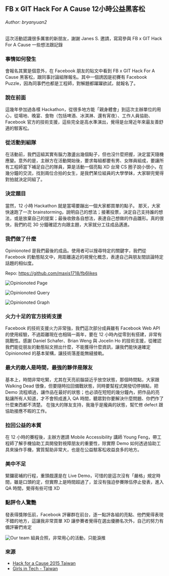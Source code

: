 ## FB x GIT Hack For A Cause 12小時公益黑客松

###### Author: bryanyuan2

這次活動認識很多厲害的新朋友，謝謝 Janes S. 邀請，寫寫參與 FB x GIT Hack For A Cause 一些想法跟記錄

### 事情如何發生
會報名其實是個意外，在 Facebook 朋友的貼文中看到 FB x GIT Hack For A Cause 黑客松，跟同事討論組隊報名。其中一個誘因是初賽有 Facebook Puzzle，因為同事們也都是工程師，對解題都躍躍欲試，就報名了。

### 說在前面
這幾年參加過各樣 Hackathon，從很多地方能「親身體會」到這次主辦單位的用心，從場地、晚宴、食物（包括啤酒、冰淇淋、還有宵夜）、工作人員協助、Facebook 官方的技術支援，這些完全是高水準演出，覺得是台灣近年來最友善舒適的駭客松。

### 從活動到組隊
在活動前，我們這組其實有腦力激盪出幾個點子，但也沒什麼把握，決定當天隨機應變。意外的是，主辦方在活動開始後，要求每組都要有男、女隊員組成，要讓所有工程師當下補足自己的隊員，算是活動一個亮點 XD
台灣 CS 圈子說小很小，在幾分鐘的交流，找到兩位合拍的女生，是我們某位組員的大學學妹，大家聊完覺得對拍就決定同組了。

### 決定題目
當然，12 小時 Hackathon 就是當場要蹦出一個大家都買單的點子。
那天，大家快速跑了一次 brainstorming，說明自己的想法；接著投票，決定自己支持誰的想法，或是放棄自己的提案；最後收斂各自想法，表達自己想做的作品雛形。真的很快，我們約花 30 分鐘確認方向跟主題，大家就分工往成品邁進。

### 我們做了什麼
Opinionoted 是我們最後的成品。使用者可以搜尋特定的關鍵字，我們從 Facebook 的動態貼文中，用距離遠近的視覺化概念，表達自己與朋友間談論特定話題的相似度。


Repo: https://github.com/maxis1718/fb6likes

![Opinionoted Page](https://raw.githubusercontent.com/maxis1718/fb6likes/master/screenshots/opinionoted_1.jpg "Opinionoted Page")

![Opinionoted Query](https://raw.githubusercontent.com/maxis1718/fb6likes/master/screenshots/opinionoted_2.jpg "Opinionoted Query")

![Opinionoted Graph](https://raw.githubusercontent.com/maxis1718/fb6likes/master/screenshots/opinionoted_3.jpg "Opinionoted Graph")


### 火力十足的官方技術支援
Facebook 的技術支援火力非常強，我們這次部分成員雖有 Facebook Web API 的使用經驗，不過距離現在也相隔一兩年，要在 12 小時內從零到有搭建，非常有挑戰性。感謝 Daniel Schafer、Brian Weng 與 Jocelin Ho 的技術支援，從確認我們能從朋友的動態貼文撈出什麼，不能獲得什麼資訊，讓我們能快速確定 Opinionoted 的基本架構，讓技術落差能無縫接軌。

### 最大的敵人是時間，最強的夥伴是隊友
基本上，時間非常吃緊，尤其在天亮前腦袋近乎放空狀態，那個時間點，大家跟 Walking Dead 很像，但要隨時拉回備戰狀態，同時要幫程式開發切停損點，把 Demo 流程順過，讓作品在最好的狀態；也必須在短短的幾分鐘內，把作品的亮點讓所有人知道，才不會照成進入 QA 時間，聽眾對你要解決什麼問題、你們作了什麼東西都不清楚。
在強大的隊友支持，我幾乎是攏員的狀態，幫忙修 defect 跟協助接應不暇的工作。

### 拉回公益的本質
在 12 小時的賽程後，主辦方邀請 Mobile Accessibility 講師 Young Feng，帶工程師了解手機協助工具開發對視障朋友的重要性，除實際 Demo 如何透過協助工具來操作手機，實質幫助非常大，也是在公益駭客松收益良多的地方。

### 美中不足
緊鑼密補的行程，重頭戲還是在 Live Demo，可惜的是這次沒有「嚴格」規定時間，雖是口頭約定，但實際上是時間超過了，並沒有強迫參賽隊伍停止發表，進入 QA 時間，覺得有些可惜 XD

### 點評令人驚艷
發表得獎隊伍前，Facebook 評審群在前台，逐一點評各組的亮點、他們覺得表現不錯的地方，這讓我非常買單 XD 讓參賽者覺得在選出優勝名次外，自己的努力有備評審們肯定


![Our team](https://farm6.staticflickr.com/5631/23005978456_b2819d98af_b.jpg "Our team")
組員合照，非常用心的活動，只能淚推


### 來源
*  [Hack for a Cause 2015 Taiwan](http://girlsintech.gffu.net/hackathon.html)
*  [Girls in Tech - Taiwan](https://www.facebook.com/Girls-in-Tech-Taiwan-393460757519655/?fref=ts)


